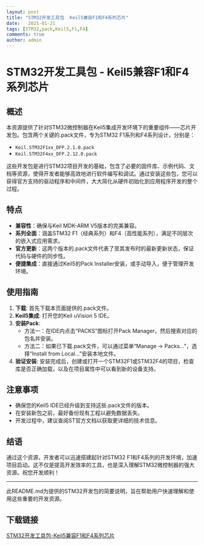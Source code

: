 ```yaml
---
layout: post
title: "STM32开发工具包  Keil5兼容F1和F4系列芯片"
date:   2021-01-21
tags: [STM32,pack,Keil5,F1,F4]
comments: true
author: admin
---
```

# STM32开发工具包 - Keil5兼容F1和F4系列芯片

## 概述

本资源提供了针对STM32微控制器在Keil5集成开发环境下的重要组件——芯片开发包。包含两个关键的.pack文件，专为STM32 F1系列和F4系列设计，分别是：
- `Keil.STM32F1xx_DFP.2.1.0.pack`
- `Keil.STM32F4xx_DFP.2.12.0.pack`

这些开发包是进行STM32项目开发的基础，包含了必要的固件库、示例代码、文档等资源，使得开发者能够高效地进行软件编写和调试。通过安装这些包，您可以获得官方支持的驱动程序和中间件，大大简化从硬件初始化到应用程序开发的整个过程。

## 特点

- **兼容性**：确保与Keil MDK-ARM V5版本的完美兼容。
- **系列全面**：涵盖STM32 F1（经典系列）和F4（高性能系列），满足不同层次的嵌入式应用需求。
- **官方更新**：这两个版本的.pack文件代表了至其发布时的最新更新状态，保证代码与硬件的同步性。
- **便捷集成**：直接通过Keil5的Pack Installer安装，或手动导入，便于管理开发环境。

## 使用指南

1. **下载**: 首先下载本页面提供的.pack文件。
2. **Keil5集成**: 打开您的Keil uVision 5 IDE。
3. **安装Pack**:
   - 方法一：在IDE内点击“PACKS”图标打开Pack Manager，然后搜索对应的包名并安装。
   - 方法二：如果已下载.pack文件，可以通过菜单“Manage -> Packs...”，选择“Install from Local…”安装本地文件。
4. **验证安装**: 安装完成后，创建或打开一个STM32F1或STM32F4的项目，检查库是否正确加载，以及在项目属性中可以看到新的设备支持。
   
## 注意事项

- 确保您的Keil5 IDE已经升级到支持这些.pack文件的版本。
- 在安装新包之前，最好备份现有工程以避免数据丢失。
- 开发过程中，建议查阅ST官方文档以获取更详细的技术信息。

## 结语

通过这个资源，开发者可以迅速搭建起针对STM32 F1和F4系列的开发环境，加速项目启动。这不仅是提高开发效率的工具，也是深入理解STM32微控制器的强大资源。祝您开发顺利！

---

此README.md为提供的STM32开发包的简要说明，旨在帮助用户快速理解和使用这些重要的开发资源。

## 下载链接

[STM32开发工具包-Keil5兼容F1和F4系列芯片](https://pan.quark.cn/s/32b88ecbe06a)